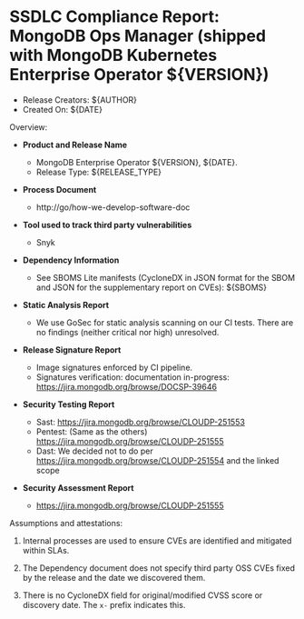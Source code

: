 SSDLC Compliance Report: MongoDB Ops Manager (shipped with MongoDB Kubernetes Enterprise Operator ${VERSION})
=============================================================================================================

- Release Creators: ${AUTHOR}
- Created On:       ${DATE}

Overview:

- **Product and Release Name**

    - MongoDB Enterprise Operator ${VERSION}, ${DATE}.
    - Release Type: ${RELEASE_TYPE}

- **Process Document**
    - http://go/how-we-develop-software-doc

- **Tool used to track third party vulnerabilities**
    - Snyk

- **Dependency Information**
    - See SBOMS Lite manifests (CycloneDX in JSON format for the SBOM and JSON for the supplementary report on CVEs):
    ${SBOMS}

- **Static Analysis Report**
    - We use GoSec for static analysis scanning on our CI tests. There are no findings (neither critical nor high) unresolved.

- **Release Signature Report**
    - Image signatures enforced by CI pipeline.
    - Signatures verification: documentation in-progress: https://jira.mongodb.org/browse/DOCSP-39646

- **Security Testing Report**
    - Sast: https://jira.mongodb.org/browse/CLOUDP-251553
	- Pentest: (Same as the others) https://jira.mongodb.org/browse/CLOUDP-251555
	- Dast: We decided not to do per https://jira.mongodb.org/browse/CLOUDP-251554 and the linked scope

- **Security Assessment Report**
    - https://jira.mongodb.org/browse/CLOUDP-251555

Assumptions and attestations:

1. Internal processes are used to ensure CVEs are identified and mitigated within SLAs.

2. The Dependency document does not specify third party OSS CVEs fixed by the release and the date we discovered them.

3. There is no CycloneDX field for original/modified CVSS score or discovery date. The `x-` prefix indicates this.
